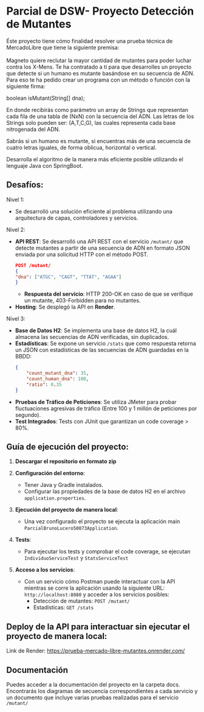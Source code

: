 <h1>Parcial de DSW- Proyecto Detección de Mutantes</h1>
Éste proyecto tiene cómo finalidad resolver una prueba técnica de MercadoLibre que tiene la siguiente premisa: 
<br>
<br>
Magneto quiere reclutar la mayor cantidad de mutantes para poder luchar
contra los X-Mens.
Te ha contratado a ti para que desarrolles un proyecto que detecte si un
humano es mutante basándose en su secuencia de ADN.
Para eso te ha pedido crear un programa con un método o función con la siguiente firma:

boolean isMutant(String[] dna);

En donde recibirás como parámetro un array de Strings que representan cada fila de una tabla
de (NxN) con la secuencia del ADN. Las letras de los Strings solo pueden ser: (A,T,C,G), las
cuales representa cada base nitrogenada del ADN.

Sabrás si un humano es mutante, si encuentras más de una secuencia de cuatro letras
iguales, de forma oblicua, horizontal o vertical.

Desarrolla el algoritmo de la manera más eficiente posible utilizando el lenguaje Java con SpringBoot.

<h2>Desafíos:</h2>
Nivel 1:
<ul>
  <li>Se desarrolló una solución eficiente al problema utilizando una arquitectura de capas, controladores y servicios.</li>
</ul>

Nivel 2: 
- **API REST**: Se desarrolló una API REST con el servicio `/mutant/` que detecte mutantes a partir de una secuencia de ADN en formato JSON enviada por una solicitud HTTP con el método POST.
  ```json
  POST /mutant/
  {
  "dna": ["ATGC", "CAGT", "TTAT", "AGAA"]
  }
  ```
  - **Respuesta del servicio**: HTTP 200-OK en caso de que se verifique un mutante, 403-Forbidden para no mutantes.
- **Hosting**: Se desplegó la API en **Render**.

Nivel 3: 
- **Base de Datos H2**: Se implementa una base de datos H2, la cuál almacena las secuencias de ADN verificadas, sin duplicados.
- **Estadísticas**: Se expone un servicio `/stats` que como respuesta retorna un JSON con estadísticas de las secuencias de ADN guardadas en la BBDD:
  ```json
  {
      "count_mutant_dna": 35,
      "count_human_dna": 100,
      "ratio": 0.35
  }
  ```
- **Pruebas de Tráfico de Peticiones**: Se utiliza JMeter para probar fluctuaciones agresivas de tráfico (Entre 100 y 1
millón de peticiones por segundo).
- **Test Integrados**: Tests con JUnit que garantizan un code coverage > 80%.

## Guía de ejecución del proyecto:

1. **Descargar el repositorio en formato zip**

2. **Configuración del entorno**:
   - Tener Java y Gradle instalados.
   - Configurar las propiedades de la base de datos H2 en el archivo `application.properties`.

3. **Ejecución del proyecto de manera local**:
   - Una vez configurado el proyecto se ejecuta la aplicación main `ParcialBrunoLucero50073Application`.

4. **Tests**:
   - Para ejecutar los tests y comprobar el code coverage, se ejecutan `IndividuoServiceTest` y `StatsServiceTest`

5. **Acceso a los servicios**:
   - Con un servicio cómo Postman puede interactuar con la API mientras se corre la aplicación usando la siguiente URL: `http://localhost:8080` y acceder a los servicios posibles:
     - Detección de mutantes: `POST /mutant/`
     - Estadísticas: `GET /stats`

## Deploy de la API para interactuar sin ejecutar el proyecto de manera local:

Link de Render: https://prueba-mercado-libre-mutantes.onrender.com/

## Documentación
Puedes acceder a la documentación del proyecto en la carpeta docs. Encontrarás los diagramas de secuencia correspondientes a cada servicio y un documento que incluye varias pruebas realizadas para el servicio `/mutant/` 
